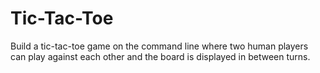 # Tic-Tac-Toe
Build a tic-tac-toe game on the command line where two human players can play against each other and the board is displayed in between turns.
